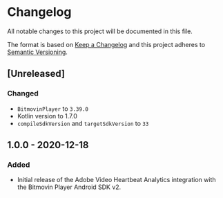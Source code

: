 # Changelog
All notable changes to this project will be documented in this file.

The format is based on [Keep a Changelog](http://keepachangelog.com/)
and this project adheres to [Semantic Versioning](http://semver.org/).

## [Unreleased]
### Changed
- `BitmovinPlayer` to `3.39.0`
- Kotlin version to 1.7.0
- `compileSdkVersion` and `targetSdkVersion` to `33`

## 1.0.0 - 2020-12-18
### Added
- Initial release of the Adobe Video Heartbeat Analytics integration with the Bitmovin Player Android SDK v2.
